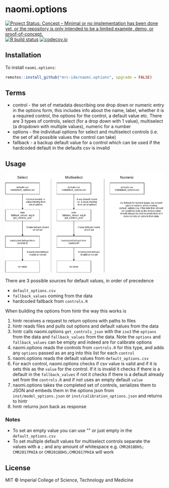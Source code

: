 # naomi.options

<!-- badges: start -->
[![Project Status: Concept – Minimal or no implementation has been done yet, or the repository is only intended to be a limited example, demo, or proof-of-concept.](https://www.repostatus.org/badges/latest/concept.svg)](https://www.repostatus.org/#concept)
[![R build status](https://github.com/mrc-ide/naomi.options/workflows/R-CMD-check/badge.svg)](https://github.com/mrc-ide/naomi.options/actions)
[![codecov.io](https://codecov.io/github/mrc-ide/naomi.options/coverage.svg?branch=main)](https://codecov.io/github/mrc-ide/naomi.options?branch=main)
<!-- badges: end -->

## Installation

To install `naomi.options`:

```r
remotes::install_github("mrc-ide/naomi.options", upgrade = FALSE)
```

## Terms

* control - the set of metadata describing one drop down or numeric entry in the options form, this includes info about the name, label, whether it is a required control, the options for the control, a default value etc. There are 3 types of controls, select (for a drop down with 1 value), multiselect (a dropdown with multiple values), numeric for a number
* options - the individual options for select and multiselect controls (i.e. the set of all possible values the control can take)
* fallback - a backup default value for a control which can be used if the hardcoded default in the defaults csv is invalid

## Usage

![](diagram/logic.png?raw=true)

There are 3 possible sources for default values, in order of precedence
* `default_options.csv`
* `fallback_values` coming from the data
* hardcoded fallback from `controls.R`

When building the options from hintr the way this works is
1. hintr receives a request to return options with paths to files
1. hintr reads files and pulls out options and default values from the data
1. hintr calls naomi.options `get_controls_json` with the `iso3` the `options` from the data and `fallback_values` from the data. Note the `options` and `fallback_values` can be empty and indeed are for calibrate options
1. naomi.options reads the controls from `controls.R` for this type, and adds any `options` passed as an arg into this list for each `control`
1. naomi.options reads the default values from `default_options.csv` 
1. For each control, naomi.options checks if csv value is valid and if it is sets this as the `value` for the control. If it is invalid it checks if there is a default in the `fallback_values` if not it checks if there is a default already set from the `controls.R` and if not uses an empty default `value`
1. naomi.options takes the completed set of controls, serializes them to JSON and embeds them in the options json from `inst/model_options.json` or `inst/calibration_options.json` and returns to hintr
1. hintr returns json back as response

### Notes

* To set an empty value you can use "" or just empty in the `default_options.csv`
* To set multiple default values for multiselect controls separate the values with a `;` and any amount of whitespace e.g. `CMR2018DHS; CMR2017PHIA` or `CMR2018DHS;CMR2017PHIA` will work

## License

MIT © Imperial College of Science, Technology and Medicine
